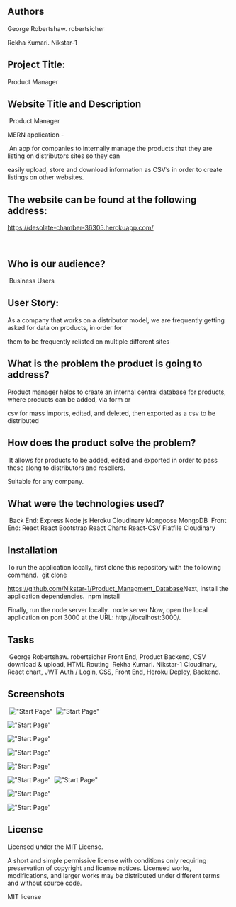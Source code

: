 ## Authors

George Robertshaw. robertsicher

Rekha Kumari. Nikstar-1
​
​
## Project Title: 

Product Manager 
​
## Website Title and Description
​
Product Manager

MERN application -

​
An app for companies to internally manage the products that they are listing on distributors sites so they can 

easily upload, store and download information as CSV’s in order to create listings on other websites.
​
​
## The website can be found at the following address:

 https://desolate-chamber-36305.herokuapp.com/

​
## Who is our audience? 
​
Business Users
​
## User Story: 

As a company that works on a distributor model, we are frequently getting asked for data on products, in order for

them to be frequently relisted on multiple different sites

## What is the problem the product is going to address? 

Product manager helps to create an internal central database for products, where products can be added, via form or 

csv for mass imports, edited, and deleted, then exported as a csv to be distributed
​
## How does the product solve the problem?
​
It allows for products to be added, edited and exported in order to pass these along to distributors and resellers.

Suitable for any company.
​
​
## What were the technologies used?
​
Back End:
Express
Node.js
Heroku
Cloudinary
Mongoose
MongoDB
​
Front End:
React
React Bootstrap
React Charts
React-CSV
Flatfile
Cloudinary
​
## Installation
To run the application locally, first clone this repository with the following command.
​
git clone 

https://github.com/Nikstar-1/Product_Managment_Database
​
Next, install the application dependencies.
​
npm install

Finally, run the node server locally.
​
node server
Now, open the local application on port 3000 at the URL: http://localhost:3000/.
​
​
## Tasks 
​
George Robertshaw. robertsicher Front End, Product Backend, CSV download & upload, HTML Routing
​
Rekha Kumari. Nikstar-1 Cloudinary, React chart, JWT Auth / Login, CSS, Front End, Heroku Deploy, Backend. 
​
​
## Screenshots
​
!["Start Page"](client/src/catalogue.png "Start page.")
​
!["Start Page"](client/src/Dashboard.png "Start page.")

!["Start Page"](client/src/cloudinary.png "Start page.")

!["Start Page"](client/src/Graph.png "Start page.")

!["Start Page"](client/src/Untitled.png "Start page.")

!["Start Page"](client/src/image.png "Start page.")

!["Start Page"](client/src/signup.png "Start page.")
​
!["Start Page"](client/src/signin.png "Start page.")

!["Start Page"](client/src/uploadmodal.png "Start page.")

!["Start Page"](client/src/bulk.png "Start page.")
​

## License
Licensed under the MIT License.

A short and simple permissive license with conditions only requiring preservation of copyright and license notices. Licensed works, modifications, and larger works may be distributed under different terms and without source code.

MIT license

